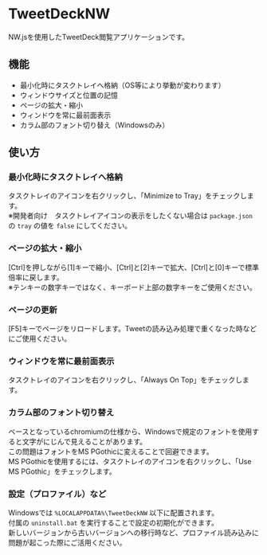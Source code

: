 # TweetDeckNW
NW.jsを使用したTweetDeck閲覧アプリケーションです。


## 機能
- 最小化時にタスクトレイへ格納（OS等により挙動が変わります）
- ウィンドウサイズと位置の記憶
- ページの拡大・縮小
- ウィンドウを常に最前面表示
- カラム部のフォント切り替え（Windowsのみ）


## 使い方
### 最小化時にタスクトレイへ格納
タスクトレイのアイコンを右クリックし、「Minimize to Tray」をチェックします。  
※開発者向け　タスクトレイアイコンの表示をしたくない場合は `package.json` の `tray` の値を `false` にしてください。

### ページの拡大・縮小
[Ctrl]を押しながら[1]キーで縮小、[Ctrl]と[2]キーで拡大、[Ctrl]と[0]キーで標準倍率に戻します。  
※テンキーの数字キーではなく、キーボード上部の数字キーをご使用ください。

### ページの更新
[F5]キーでページをリロードします。Tweetの読み込み処理で重くなった時などにご使用ください。  

### ウィンドウを常に最前面表示
タスクトレイのアイコンを右クリックし、「Always On Top」をチェックします。  

### カラム部のフォント切り替え
ベースとなっているchromiumの仕様から、Windowsで規定のフォントを使用すると文字がにじんで見えることがあります。  
この問題はフォントをMS PGothicに変えることで回避できます。  
MS PGothicを使用するには、タスクトレイのアイコンを右クリックし、「Use MS PGothic」をチェックします。

### 設定（プロファイル）など
Windowsでは `%LOCALAPPDATA%\TweetDeckNW` 以下に配置されます。  
付属の `uninstall.bat` を実行することで設定の初期化ができます。  
新しいバージョンから古いバージョンへの移行時など、プロファイル読み込みに問題が起こった際にご活用ください。
